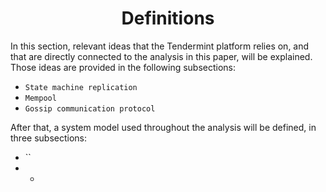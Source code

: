 <div align='center'> 
	<h1>Definitions</h1>
</div>

In this section, relevant ideas that the Tendermint platform relies on, and that are directly connected to the analysis in this paper, will be explained. Those ideas are provided in the following subsections:

* `State machine replication`
* `Mempool`
* `Gossip communication protocol`

After that, a system model used throughout the analysis will be defined, in three subsections:

* ``
* *
<!--stackedit_data:
eyJoaXN0b3J5IjpbLTU0MTYyNTU1NywtMTY4Mzk0ODI1Nl19
-->